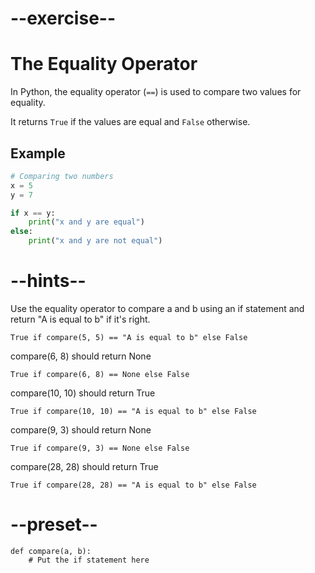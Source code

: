 # --exercise--

# The Equality Operator

In Python, the equality operator (`==`) is used to compare two values for equality. 

It returns `True` if the values are equal and `False` otherwise.

## Example

```python
# Comparing two numbers
x = 5
y = 7

if x == y:
    print("x and y are equal")
else:
    print("x and y are not equal")
```

# --hints--

Use the equality operator to compare a and b using an if statement and return "A is equal to b" if it's right.

```
True if compare(5, 5) == "A is equal to b" else False
```

compare(6, 8) should return None

```
True if compare(6, 8) == None else False
```

compare(10, 10) should return True

```
True if compare(10, 10) == "A is equal to b" else False
```

compare(9, 3) should return None

```
True if compare(9, 3) == None else False
```

compare(28, 28) should return True

```
True if compare(28, 28) == "A is equal to b" else False
```

# --preset--

```
def compare(a, b):
    # Put the if statement here
    
```